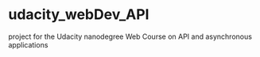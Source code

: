 # udacity_webDev_API
project for the Udacity nanodegree Web Course on API and asynchronous applications
